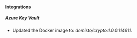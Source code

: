 
#### Integrations

##### Azure Key Vault
- Updated the Docker image to: *demisto/crypto:1.0.0.114611*.






